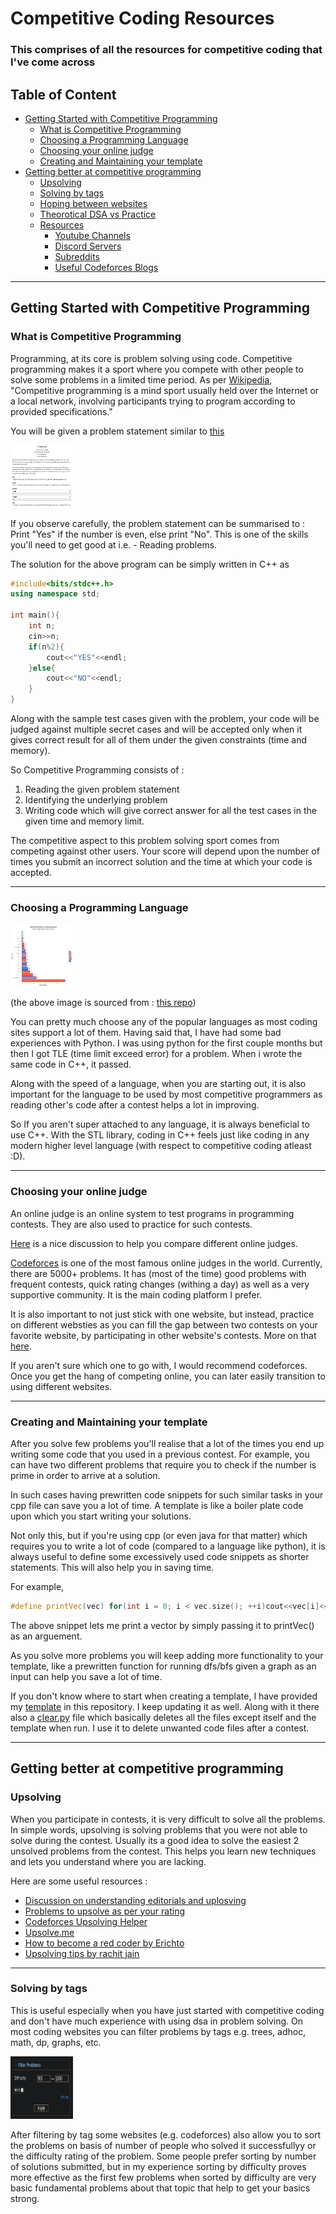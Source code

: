 # Competitive Coding Resources
### This comprises of all the resources for competitive coding that I've come across 

## Table of Content
  - [Getting Started with Competitive Programming](#getting-started-with-competitive-programming)
    - [What is Competitive Programming](#what-is-competitive-programming)
    - [Choosing a Programming Language](#choosing-a-programming-language)
    - [Choosing your online judge](#choosing-your-online-judge)
    - [Creating and Maintaining your template](#creating-and-maintaining-your-template)
  - [Getting better at competitive programming](#getting-better-at-competitive-programming)
    - [Upsolving](#upsolving)
    - [Solving by tags](#solving-by-tags)
    - [Hoping between websites](#different-websites)
    - [Theorotical DSA vs Practice](#patience)
    - [Resources](#resources)
        - [Youtube Channels](#youtube-channels)
        - [Discord Servers](#discord-channels)
        - [Subreddits](#sub-reddit)
        - [Useful Codeforces Blogs](#codeforces-blogs)

---
## Getting Started with Competitive Programming

### What is Competitive Programming 
  Programming, at its core is problem solving using code. Competitive programming makes it a sport where you compete with other people to solve some problems in a limited time period. As per [Wikipedia](https://en.wikipedia.org/wiki/Competitive_programming), "Competitive programming is a mind sport usually held over the Internet or a local network, involving participants trying to program according to provided specifications."

  You will be given a problem statement similar to [this](https://codeforces.com/problemset/problem/4/A)

   <img src="/images/problem_example.png" alt="example_problem" style="height: 100px; width:100px;"/>

  If you observe carefully, the problem statement can be summarised to : 
  Print "Yes" if the number is even, else print "No". This is one of the skills you'll need to get good at i.e. - Reading problems. 

  The solution for the above program can be simply written in C++ as 

```c++
#include<bits/stdc++.h>
using namespace std;

int main(){
    int n;
    cin>>n;
    if(n%2){
        cout<<"YES"<<endl;
    }else{
        cout<<"NO"<<endl;
    }
}
```

  Along with the sample test cases given with the problem, your code will be judged against multiple secret cases and will be accepted only when it gives correct result for all of them under the given constraints (time and memory).

  So Competitive Programming consists of :
  1. Reading the given problem statement 
  2. Identifying the underlying problem
  3. Writing code which will give correct answer for all the test cases in the given time and memory limit.

  The competitive aspect to this problem solving sport comes from competing against other users. Your score will depend upon the number of times you submit an incorrect solution and the time at which your code is accepted.
<!---
COMMENTS
codeforces practice extension : https://chrome.google.com/webstore/detail/codeforces-practice-track/cnahgdhboflcnojgmeehhhfeoojifonm
codeforces visualizer : https://cfviz.netlify.app/
-->

---
### Choosing a Programming Language

   <img src="/images/speed_comparision.png" alt="speed_comparision" style="height: 100px; width:100px;"/>

  (the above image is sourced from : [this repo](https://github.com/niklas-heer/speed-comparison))

   You can pretty much choose any of the popular languages as most coding sites support a lot of them. Having said that, I have had some bad experiences with Python. I was using python for the first couple months but then I got TLE (time limit exceed error) for a problem. When i wrote the same code in C++, it passed.

   Along with the speed of a language, when you are starting out, it is also important for the language to be used by most competitive programmers as reading other's code after a contest helps a lot in improving.

   So If you aren't super attached to any language, it is always beneficial to use C++. With the STL library, coding in C++ feels just like coding in any modern higher level language (with respect to competitive coding atleast :D).

---
### Choosing your online judge

  An online judge is an online system to test programs in programming contests. They are also used to practice for such contests. 
  
  [Here](https://codeforces.com/blog/entry/59804) is a nice discussion to help you compare different online judges.

  [Codeforces](https://codeforces.com/) is one of the most famous online judges in the world. Currently, there are 5000+ problems. It has (most of the time) good problems with frequent contests, quick rating changes (withing a day) as well as a very supportive community. It is the main coding platform I prefer.

  It is also important to not just stick with one website, but instead, practice on different websties as you can fill the gap between two contests on your favorite website, by participating in other website's contests. 
  More on that [here](#hoping-between-websites).

  If you aren't sure which one to go with, I would recommend codeforces. Once you get the hang of competing online, you can later easily transition to using different websites.

---
### Creating and Maintaining your template


 After you solve few problems you'll realise that a lot of the times you end up writing some code that you used in a previous contest. For example, you can have two different problems that require you to check if the number is prime in order to arrive at a solution. 

 In such cases having prewritten code snippets for such similar tasks in your cpp file can save you a lot of time. A template is like a boiler plate code upon which you start writing your solutions.

 Not only this, but if you're using cpp (or even java for that matter) which requires you to write a lot of code (compared to a language like python), it is always useful to define some excessively used code snippets as shorter statements. This will also help you in saving time.
 
 For example,
 ```c++
 #define printVec(vec) for(int i = 0; i < vec.size(); ++i)cout<<vec[i]<<" "; cout<<endl
 ```
 The above snippet lets me print a vector by simply passing it to printVec() as an arguement.


 As you solve more problems you will keep adding more functionality to your template, like a prewritten function for running dfs/bfs given a graph as an input can help you save a lot of time.


 If you don't know where to start when creating a template, I have provided my [template](https://github.com/SnexusG/Competitive-Coding-Resources/blob/master/contest/template.cpp) in this repository. I keep updating it as well. Along with it there also a [clear.py](https://github.com/SnexusG/Competitive-Coding-Resources/blob/master/contest/clear.py) file which basically deletes all the files except itself and the template when run. I use it to delete unwanted code files after a contest.

---
## Getting better at competitive programming

### Upsolving

When you participate in contests, it is very difficult to solve all the problems. In simple words, upsolving is solving problems that you were not able to solve during the contest. Usually its a good idea to solve the easiest 2 unsolved problems from the contest. This helps you learn new techniques and lets you understand where you are lacking.

Here are some useful resources : 

- [Discussion on understanding editorials and uplosving](https://codeforces.com/blog/entry/18757)
- [Problems to upsolve as per your rating](http://a2oj.com/ladders)
- [Codeforces Upsolving Helper](https://codeforces.com/blog/entry/79917)
- [Upsolve.me](https://codeforces.com/blog/entry/79151)
- [How to become a red coder by Erichto](https://www.youtube.com/watch?v=y7169jEvb-Y)
- [Upsolving tips by rachit jain](https://www.youtube.com/watch?v=X-2OUqnUH6U)

---

### Solving by tags

This is useful especially when you have just started with competitive coding and don't have much experience with using dsa in problem solving. On most coding websites you can filter problems by tags e.g. trees, adhoc, math, dp, graphs, etc. 

   <img src="/images/tags.png" alt="problem tags" style="height: 100px; width:100px;"/>


After filtering by tag some websites (e.g. codeforces) also allow you to sort the problems on basis of number of people who solved it successfullyy or the difficulty rating of the problem. Some people prefer sorting by number of solutions submitted, but in my experience sorting by difficulty proves more effective as the first few problems when sorted by difficulty are very basic fundamental problems about that topic that help to get your basics strong.


